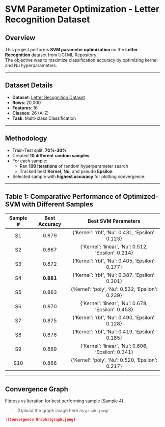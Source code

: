 # SVM Parameter Optimization - Letter Recognition Dataset 

## Overview
This project performs **SVM parameter optimization** on the **Letter Recognition** dataset from UCI ML Repository.  
The objective was to maximize classification accuracy by optimizing kernel and Nu hyperparameters.

---

## Dataset Details
- **Dataset**: [Letter Recognition Dataset](https://archive.ics.uci.edu/ml/machine-learning-databases/letter-recognition/letter-recognition.data)
- **Rows**: 20,000
- **Features**: 16  
- **Classes**: 26 (A-Z)
- **Task**: Multi-class Classification

---

## Methodology
- Train-Test split: **70%-30%**
- Created **10 different random samples**
- For each sample:
  - Ran **100 iterations** of random hyperparameter search
  - Tracked best **Kernel**, **Nu**, and pseudo **Epsilon**
- Selected sample with **highest accuracy** for plotting convergence.

---

## Table 1: Comparative Performance of Optimized-SVM with Different Samples

| Sample # | Best Accuracy | Best SVM Parameters |
|:--------:|:-------------:|:-------------------:|
| S1 | 0.879 | {‘Kernel’: ‘rbf’, ‘Nu’: 0.431, ‘Epsilon’: 0.123} |
| S2 | 0.867 | {‘Kernel’: ‘linear’, ‘Nu’: 0.512, ‘Epsilon’: 0.214} |
| S3 | 0.872 | {‘Kernel’: ‘rbf’, ‘Nu’: 0.405, ‘Epsilon’: 0.177} |
| S4 | **0.881** | {‘Kernel’: ‘rbf’, ‘Nu’: 0.387, ‘Epsilon’: 0.301} |
| S5 | 0.863 | {‘Kernel’: ‘poly’, ‘Nu’: 0.532, ‘Epsilon’: 0.239} |
| S6 | 0.870 | {‘Kernel’: ‘linear’, ‘Nu’: 0.678, ‘Epsilon’: 0.453} |
| S7 | 0.875 | {‘Kernel’: ‘rbf’, ‘Nu’: 0.490, ‘Epsilon’: 0.128} |
| S8 | 0.878 | {‘Kernel’: ‘rbf’, ‘Nu’: 0.419, ‘Epsilon’: 0.185} |
| S9 | 0.869 | {‘Kernel’: ‘linear’, ‘Nu’: 0.606, ‘Epsilon’: 0.341} |
| S10 | 0.866 | {‘Kernel’: ‘poly’, ‘Nu’: 0.520, ‘Epsilon’: 0.217} |

---

## Convergence Graph

Fitness vs Iteration for best performing sample (Sample 4).

> (Upload the graph image here as `graph.jpeg`)

```markdown
![Convergence Graph](graph.jpeg)

